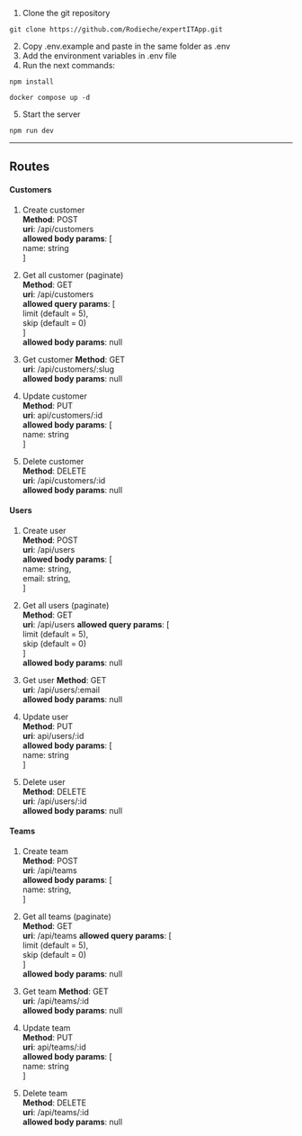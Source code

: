 1. Clone the git repository
```
git clone https://github.com/Rodieche/expertITApp.git
```
2. Copy .env.example and paste in the same folder as .env
3. Add the environment variables in .env file  
4. Run the next commands:
```
npm install
```
```
docker compose up -d
```
5. Start the server
```
npm run dev
```
---

## Routes

#### Customers

1. Create customer  
**Method**: POST  
**uri**: /api/customers  
**allowed body params**: [  
    name: string  
]  

2. Get all customer (paginate)  
**Method**: GET  
**uri**: /api/customers  
**allowed query params**: [  
    limit (default = 5),  
    skip (default = 0)  
]    
**allowed body params**: null  

3. Get customer
**Method**: GET  
**uri**: /api/customers/:slug  
**allowed body params**: null

4. Update customer  
**Method**: PUT  
**uri**: api/customers/:id  
**allowed body params**: [  
    name: string  
]

5. Delete customer  
**Method**: DELETE  
**uri**: /api/customers/:id  
**allowed body params**: null

#### Users

1. Create user  
**Method**: POST  
**uri**: /api/users  
**allowed body params**: [  
    name: string,  
    email: string,  
]  

2. Get all users (paginate)  
**Method**: GET  
**uri**: /api/users
**allowed query params**: [  
    limit (default = 5),  
    skip (default = 0)  
]  
**allowed body params**: null  

3. Get user
**Method**: GET  
**uri**: /api/users/:email  
**allowed body params**: null

4. Update user  
**Method**: PUT  
**uri**: api/users/:id  
**allowed body params**: [  
    name: string  
]  

5. Delete user    
**Method**: DELETE  
**uri**: /api/users/:id  
**allowed body params**: null

#### Teams

1. Create team  
**Method**: POST  
**uri**: /api/teams  
**allowed body params**: [  
    name: string,  
]  

2. Get all teams (paginate)  
**Method**: GET  
**uri**: /api/teams
**allowed query params**: [  
    limit (default = 5),  
    skip (default = 0)  
]  
**allowed body params**: null  

3. Get team
**Method**: GET  
**uri**: /api/teams/:id  
**allowed body params**: null

4. Update team   
**Method**: PUT  
**uri**: api/teams/:id  
**allowed body params**: [  
    name: string  
]  

5. Delete team    
**Method**: DELETE  
**uri**: /api/teams/:id  
**allowed body params**: null